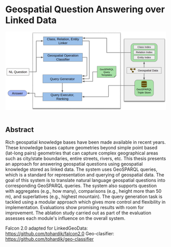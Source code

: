 # Geospatial Question Answering over Linked Data

<p align="center">
  <img src="presentation/GeoQA-arch.png"><br><br>
</p>

## Abstract

Rich geospatial knowledge bases have been made available in recent years. These knowledge bases capture geometries beyond simple point based (lat-long pairs) geometries that can capture complex geographical areas such as city/state boundaries, entire streets, rivers, etc. This thesis presents an approach for answering geospatial questions using geospatial knowledge stored as linked data. The system uses GeoSPARQL queries, which is a standard for representation and querying of geospatial data. The goal of this system is to translate natural language geospatial questions into corresponding GeoSPARQL queries. The system also supports question with aggregates (e.g., how many), comparisons (e.g., height more than 50 m), and superlatives (e.g., highest mountain). The query generation task is tackled using a modular approach which gives more control and flexibility in implementation. Evaluations show promising results with room for improvement. The ablation study carried out as part of the evaluation assesses each module's influence on the overall system.

Falcon 2.0 adapted for LinkedGeoData: https://github.com/tohardik/falcon2.0
Geo-clasifier: https://github.com/tohardik/geo-classifier
